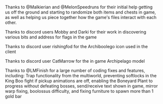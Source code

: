 Thanks to @Malkierian and @MelonSpeedruns for their initial help getting us off the ground and starting to randomize
both items and chests in game, as well as helping us piece together how the game's files interact with each other.

Thanks to discord users Mobby and Darki for their work in discovering various bits and address for flags in the game

Thanks to discord user rishingfod for the Archiboolego icon used in the client

Thanks to discord user CatMarrow for the in game Archipelago model

Thanks to @LMFinish for a large number of coding fixes and features, including: Trap functionality from the multiworld, 
preventing softlocks in the King Boo fight if pickup animations are off, enabling the Boneyard Plant to progress without
defeating bosses, send/receive text shown in game, mirror warp fixing, boolossus difficulty, and fixing furniture to 
spawn more than 1 gold bar

